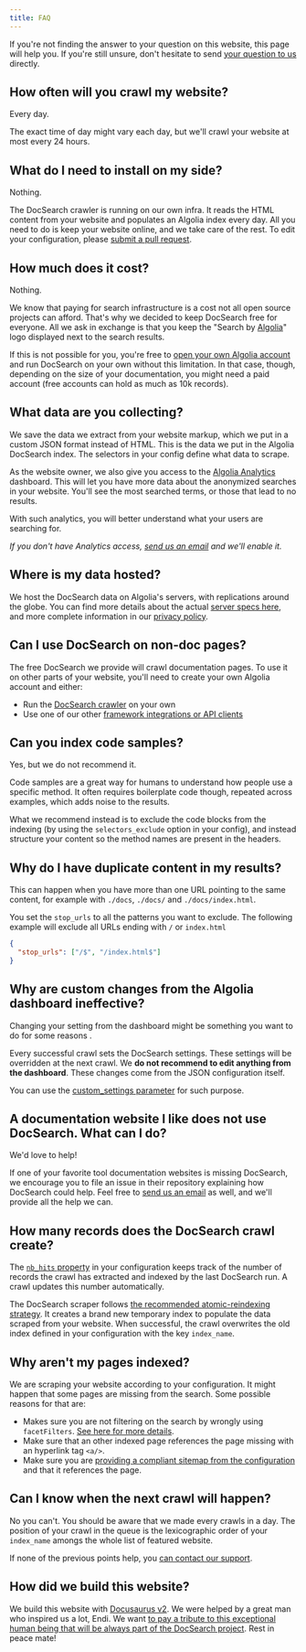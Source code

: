 ```yaml
---
title: FAQ
---
```


If you're not finding the answer to your question on this website, this page
will help you. If you're still unsure, don't hesitate to send [your question to
us][1] directly.

## How often will you crawl my website?

Every day.

The exact time of day might vary each day, but we'll crawl your website at most
every 24 hours.

## What do I need to install on my side?

Nothing.

The DocSearch crawler is running on our own infra. It reads the HTML content
from your website and populates an Algolia index every day. All you need to do
is keep your website online, and we take care of the rest. To edit your
configuration, please [submit a pull request][14].

## How much does it cost?

Nothing.

We know that paying for search infrastructure is a cost not all open source
projects can afford. That's why we decided to keep DocSearch free for everyone.
All we ask in exchange is that you keep the "Search by [Algolia][2]" logo
displayed next to the search results.

If this is not possible for you, you're free to [open your own Algolia
account][3] and run DocSearch on your own without this limitation. In that case,
though, depending on the size of your documentation, you might need a paid
account (free accounts can hold as much as 10k records).

## What data are you collecting?

We save the data we extract from your website markup, which we put in a custom
JSON format instead of HTML. This is the data we put in the Algolia DocSearch
index. The selectors in your config define what data to scrape.

As the website owner, we also give you access to the [Algolia Analytics][15]
dashboard. This will let you have more data about the anonymized searches in
your website. You'll see the most searched terms, or those that lead to no
results.

With such analytics, you will better understand what your users are searching
for.

_If you don't have Analytics access, [send us an email][1] and we'll enable it._

## Where is my data hosted?

We host the DocSearch data on Algolia's servers, with replications around the
globe. You can find more details about the actual [server specs here][4], and
more complete information in our [privacy policy][5].

## Can I use DocSearch on non-doc pages?

The free DocSearch we provide will crawl documentation pages. To use it on other
parts of your website, you'll need to create your own Algolia account and
either:

- Run the [DocSearch crawler][6] on your own
- Use one of our other [framework integrations or API clients][7]

## Can you index code samples?

Yes, but we do not recommend it.

Code samples are a great way for humans to understand how people use a specific
method. It often requires boilerplate code though, repeated across examples,
which adds noise to the results.

What we recommend instead is to exclude the code blocks from the indexing (by
using the `selectors_exclude` option in your config), and instead structure your
content so the method names are present in the headers.

## Why do I have duplicate content in my results?

This can happen when you have more than one URL pointing to the same content,
for example with `./docs`, `./docs/` and `./docs/index.html`.

You set the `stop_urls` to all the patterns you want to exclude. The following
example will exclude all URLs ending with `/` or `index.html`

```json
{
  "stop_urls": ["/$", "/index.html$"]
}
```

## Why are custom changes from the Algolia dashboard ineffective?

Changing your setting from the dashboard might be something you want to do for
some reasons .

Every successful crawl sets the DocSearch settings. These settings will be
overridden at the next crawl. We **do not recommend to edit anything from the
dashboard**. These changes come from the JSON configuration itself.

You can use the [custom_settings parameter][8] for such purpose.

## A documentation website I like does not use DocSearch. What can I do?

We'd love to help!

If one of your favorite tool documentation websites is missing DocSearch, we
encourage you to file an issue in their repository explaining how DocSearch
could help. Feel free to [send us an email][1] as well, and we'll provide all
the help we can.

## How many records does the DocSearch crawl create?

The [`nb_hits` property][8] in your configuration keeps track of the number of
records the crawl has extracted and indexed by the last DocSearch run. A crawl
updates this number automatically.

The DocSearch scraper follows [the recommended atomic-reindexing strategy][9].
It creates a brand new temporary index to populate the data scraped from your
website. When successful, the crawl overwrites the old index defined in your
configuration with the key `index_name`.

## Why aren't my pages indexed?

We are scraping your website according to your configuration. It might happen
that some pages are missing from the search. Some possible reasons for that are:

- Makes sure you are not filtering on the search by wrongly using
  `facetFilters`. [See here for more details][10].
- Make sure that an other indexed page references the page missing with an
  hyperlink tag `<a/>`.
- Make sure you are [providing a compliant sitemap from the configuration][11]
  and that it references the page.

## Can I know when the next crawl will happen?

No you can't. You should be aware that we made every crawls in a day. The
position of your crawl in the queue is the lexicographic order of your
`index_name` amongs the whole list of featured website.

If none of the previous points help, you [can contact our support][1].

## How did we build this website?

We build this website with [Docusaurus v2][12]. We were helped by a great man
who inspired us a lot, Endi. We want [to pay a tribute to this exceptional human
being that will be always part of the DocSearch project][13]. Rest in peace
mate!

[1]: mailto:docsearch@algolia.com
[2]: https://www.algolia.com/
[3]: https://www.algolia.com/pricing
[4]: https://www.algolia.com/doc/guides/infrastructure/servers/
[5]: https://www.algolia.com/policies/privacy
[6]: run-your-own.md
[7]: https://www.algolia.com/doc/api-reference/
[8]: config-file.md
[9]:
  https://www.algolia.com/doc/guides/sending-and-managing-data/send-and-update-your-data/in-depth/asynchronicity-and-when-to-wait-for-tasks/#atomic-reindexing
[10]: https://www.algolia.com/doc/api-reference/api-parameters/facetFilters/
[11]: tips.md
[12]: https://v2.docusaurus.io/
[13]: https://docusaurus.io/blog/2020/01/07/tribute-to-endi
[14]: https://github.com/algolia/docsearch-configs/pulls
[15]:
  https://www.algolia.com/doc/guides/getting-insights-and-analytics/search-analytics/understand-reports/
